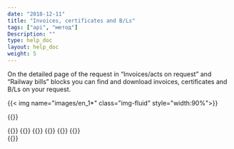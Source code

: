 ```yaml
---
date: "2018-12-11"
title: "Invoices, certificates and B/Ls"
tags: ["api", "метод"]
Description: ""
type: help_doc
layout: help_doc
weight: 5
---
```


On the detailed page of the request in “Invoices/acts on request” and “Railway bills” blocks you can find and download invoices, certificates and B/Ls on your request.

{{< img name="images/en_1*" class="img-fluid" style="width:90%">}}

{{<isHelpful>}}

{{<seeAlso>}}
    {{<seeAlsoItem link="/en/tracking/where_container/" target="_blank" text="Where is my container?">}}
    {{<seeAlsoItem link="/en/tracking/customs_events/" text="Inspection, weight measuring and x-ray inspection">}}
    {{<seeAlsoItem link="/en/tracking/customs_documents/" text="Customs documents">}}
    {{<seeAlsoItem link="/en/tracking/custom_declaration/" target="_blank" text="Customs declaration">}}
    {{<seeAlsoItem link="/en/tracking/railway_bills/" text="Railway B/Ls">}}    
{{</seeAlso>}}